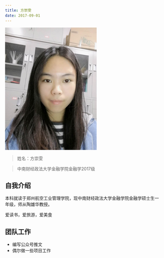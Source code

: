```yaml
---
title: 方崇雯
date: 2017-09-01
---
```


<img width="300px" style="text-align:center;" src="index/fangchongwen.jpg" alt="" />

>姓名：方崇雯

>中南财经政法大学金融学院金融学2017级

## 自我介绍

本科就读于郑州航空工业管理学院，现中南财经政法大学金融学院金融学硕士生一年级，师从陶雄华教授。

爱读书，爱旅游，爱美食

## 团队工作

- 编写公众号推文
- 偶尔做一些项目工作







